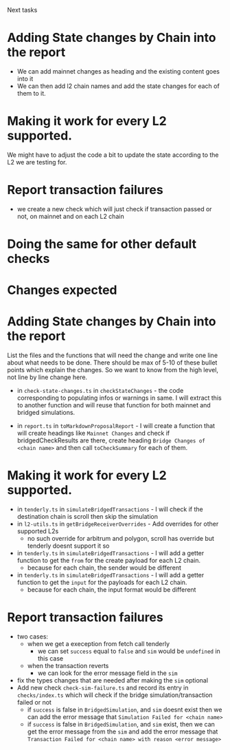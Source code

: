 Next tasks

# Adding State changes by Chain into the report
- We can add mainnet changes as heading and the existing content goes into it
- We can then add l2 chain names and add the state changes for each of them to it.

# Making it work for every L2 supported. 
We might have to adjust the code a bit to update the state according to the L2 we are testing for.

# Report transaction failures
- we create a new check which will just check if transaction passed or not, on mainnet and on each L2 chain

# Doing the same for other default checks


# Changes expected
# Adding State changes by Chain into the report
List the files and the functions that will need the change and write one line about what needs to be done. There should 
be max of 5-10 of these bullet points which explain the changes. So we want to know from the high level, not line by line change here. 

- in `check-state-changes.ts` in `checkStateChanges` - the code corresponding to populating infos or warnings in same. 
I will extract this to another function and will reuse that function for both mainnet and bridged simulations.

- in `report.ts` in `toMarkdownProposalReport` - I will create a function that will create headings like `Mainnet Changes` and check if bridgedCheckResults are there, create heading `Bridge Changes of <chain name>` and then call `toCheckSummary` for each of them.


# Making it work for every L2 supported. 
- in `tenderly.ts` in `simulateBridgedTransactions` - I will check if the destination chain is scroll then skip the simulation
- in `l2-utils.ts` in `getBridgeReceiverOverrides` - Add overrides for other supported L2s
  - no such override for arbitrum and polygon, scroll has override but tenderly doesnt support it so 
- in `tenderly.ts` in `simulateBridgedTransactions` - I will add a getter function to get the `from` for the create payload for each L2 chain.
  - because for each chain, the sender would be different
- in `tenderly.ts` in `simulateBridgedTransactions` - I will add a getter function to get the `input` for the payloads for each L2 chain.
  - because for each chain, the input format would be different

# Report transaction failures
- two cases:
  - when we get a exeception from fetch call tenderly
    - we can set `success` equal to `false` and `sim` would be `undefined` in this case
  - when the transaction reverts
    - we can look for the error message field in the `sim`
- fix the types changes that are needed after making the `sim` optional
- Add new check `check-sim-failure.ts` and record its entry in `checks/index.ts` which will check if the bridge simulation/transaction failed or not
  - if `success` is false in `BridgedSimulation`, and `sim` doesnt exist then we can add the error message that `Simulation Failed for <chain name>`
  - if `success` is false in `BridgedSimulation`, and `sim` exist, then we can get the error message from the `sim` and add the error message that `Transaction Failed for <chain name> with reason <error message>`